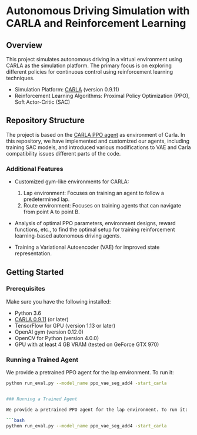 # Autonomous Driving Simulation with CARLA and Reinforcement Learning

## Overview

This project simulates autonomous driving in a virtual environment using CARLA as the simulation platform. The primary focus is on exploring different policies for continuous control using reinforcement learning techniques.

- Simulation Platform: [CARLA](http://carla.org/) (version 0.9.11)
- Reinforcement Learning Algorithms: Proximal Policy Optimization (PPO), Soft Actor-Critic (SAC)

## Repository Structure

The project is based on the [CARLA PPO agent](https://github.com/bitsauce/Carla-ppo) as environment of Carla. In this repository, we have implemented and customized our agents, including training SAC models, and introduced various modifications to VAE and Carla compatibility issues different parts of the code.

### Additional Features

- Customized gym-like environments for CARLA:
  1. Lap environment: Focuses on training an agent to follow a predetermined lap.
  2. Route environment: Focuses on training agents that can navigate from point A to point B.

- Analysis of optimal PPO parameters, environment designs, reward functions, etc., to find the optimal setup for training reinforcement learning-based autonomous driving agents.

- Training a Variational Autoencoder (VAE) for improved state representation.

## Getting Started

### Prerequisites

Make sure you have the following installed:

- Python 3.6
- [CARLA 0.9.11](https://github.com/carla-simulator/carla/tree/0.9.11) (or later)
- TensorFlow for GPU (version 1.13 or later)
- OpenAI gym (version 0.12.0)
- OpenCV for Python (version 4.0.0)
- GPU with at least 4 GB VRAM (tested on GeForce GTX 970)

### Running a Trained Agent

We provide a pretrained PPO agent for the lap environment. To run it:

```bash
python run_eval.py --model_name ppo_vae_seg_add4 -start_carla


### Running a Trained Agent

We provide a pretrained PPO agent for the lap environment. To run it:

```bash
python run_eval.py --model_name ppo_vae_seg_add4 -start_carla

